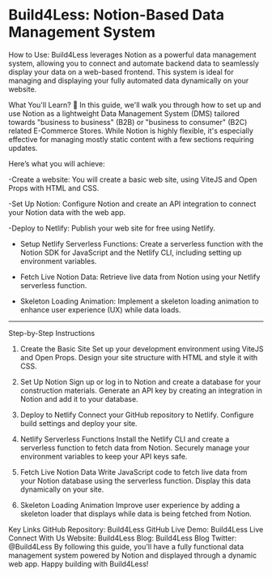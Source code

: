 # Build4Less: Notion-Based Data Management System

How to Use:
Build4Less leverages Notion as a powerful data management system, allowing you to connect and automate backend data to seamlessly display your data on a web-based frontend. This system is ideal for managing and displaying your fully automated data dynamically on your website.

What You'll Learn? 📖
In this guide, we'll walk you through how to set up and use Notion as a lightweight Data Management System (DMS) tailored towards "business to business" (B2B) or "business to consumer" (B2C) related E-Commerce Stores. While Notion is highly flexible, it's especially effective for managing mostly static content with a few sections requiring updates. 

Here’s what you will achieve:

-Create a website: You will create a basic web site, using ViteJS and Open Props with HTML and CSS.

-Set Up Notion: Configure Notion and create an API integration to connect your Notion data with the web app.

-Deploy to Netlify: Publish your web site for free using Netlify.

- Setup Netlify Serverless Functions: Create a serverless function with the Notion SDK for JavaScript and the Netlify CLI, including setting up environment variables.

- Fetch Live Notion Data: Retrieve live data from Notion using your Netlify serverless function.

- Skeleton Loading Animation: Implement a skeleton loading animation to enhance user experience (UX) while data loads.

----------------------------------------------------------------------------------------------------------------------------------------------------------------------------------------------------------------

Step-by-Step Instructions
1. Create the Basic Site
Set up your development environment using ViteJS and Open Props.
Design your site structure with HTML and style it with CSS.

3. Set Up Notion
Sign up or log in to Notion and create a database for your construction materials.
Generate an API key by creating an integration in Notion and add it to your database.

5. Deploy to Netlify
Connect your GitHub repository to Netlify.
Configure build settings and deploy your site.

7. Netlify Serverless Functions
Install the Netlify CLI and create a serverless function to fetch data from Notion.
Securely manage your environment variables to keep your API keys safe.

9. Fetch Live Notion Data
Write JavaScript code to fetch live data from your Notion database using the serverless function.
Display this data dynamically on your site.

11. Skeleton Loading Animation
Improve user experience by adding a skeleton loader that displays while data is being fetched from Notion.

Key Links
GitHub Repository: Build4Less GitHub
Live Demo: Build4Less Live
Connect With Us
Website: Build4Less
Blog: Build4Less Blog
Twitter: @Build4Less
By following this guide, you'll have a fully functional data management system powered by Notion and displayed through a dynamic web app. Happy building with Build4Less!
